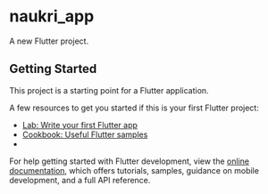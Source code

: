 # naukri_app

A new Flutter project.

## Getting Started

This project is a starting point for a Flutter application.

A few resources to get you started if this is your first Flutter project:

- [Lab: Write your first Flutter app](https://docs.flutter.dev/get-started/codelab)
- [Cookbook: Useful Flutter samples](https://docs.flutter.dev/cookbook)
- 

For help getting started with Flutter development, view the
[online documentation](https://docs.flutter.dev/), which offers tutorials,
samples, guidance on mobile development, and a full API reference.
